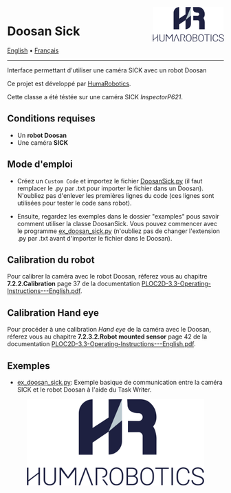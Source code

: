 <a href="https://www.humarobotics.com/">
    <img src="../images/Logo_HR_bleu.png" alt="HumaRobotics logo" title="HumaRobotics" align="right" height="80" />
</a>

# Doosan Sick

<p align="left">
  <a href="./README.md">English</a> •
  <a href="docs/README-fr.md">Français</a>
</p>

--------------

Interface permettant d'utiliser une caméra SICK avec un robot Doosan

Ce projet est développé par [HumaRobotics](https://www.humarobotics.com/).

Cette classe a été téstée sur une caméra SICK *InspectorP621*.

## Conditions requises

- Un **robot Doosan**
- Une caméra **SICK**

## Mode d'emploi

- Créez un `Custom Code` et importez le fichier [DoosanSick.py](./DoosanSick.py) (il faut remplacer le .py par .txt pour importer le fichier dans un Doosan). N'oubliez pas d'enlever les premières lignes du code (ces lignes sont utilisées pour tester le code sans robot).

- Ensuite, regardez les exemples dans le dossier "examples" pous savoir comment utiliser la classe DoosanSick. Vous pouvez commencer avec le programme [ex_doosan_sick.py](./examples/ex_doosan_sick.py) (n'oubliez pas de changer l'extension .py par .txt avant d'importer le fichier dans le Doosan).

## Calibration du robot

Pour calibrer la caméra avec le robot Doosan, réferez vous au chapitre **7.2.2.Calibration** page 37 de la documentation [PLOC2D-3.3-Operating-Instructions---English.pdf](./documentations/PLOC2D-3.3-Operating-Instructions---English.pdf).

## Calibration Hand eye

Pour procéder à une calibration *Hand eye* de la caméra avec le Doosan, réferez vous au chapitre **7.2.3.2.Robot mounted sensor** page 42 de la documentation [PLOC2D-3.3-Operating-Instructions---English.pdf](./documentations/PLOC2D-3.3-Operating-Instructions---English.pdf).

## Exemples

- [ex_doosan_sick.py](./examples/ex_doosan_sick.py): Exemple basique de communication entre la caméra SICK et le robot Doosan à l'aide du Task Writer.

<div align = "center" >
    <img src="../images/Logo_HR_bleu.png" alt="HumaRobotics logo" title="HumaRobotics" height="200" />
</div>
